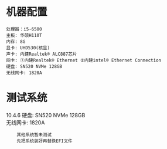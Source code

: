 机器配置  
=
    处理器：i5-6500  
    主板: 华硕H110T  
    内存: 8G  
    显卡: UHD530(核显)  
    声卡: 内建Realtek® ALC887芯片  
    网卡: ①内建Realtek® Ethernet ②内建intel® Ethernet Connection  
    硬盘: SN520 NVMe 128GB  
    无线网卡: 1820A  
   
测试系统
=
10.4.6
    硬盘: SN520 NVMe 128GB  
    无线网卡: 1820A  
   
        其他系统暂未测试  
        先把系统装好再替换EFI文件  
   
